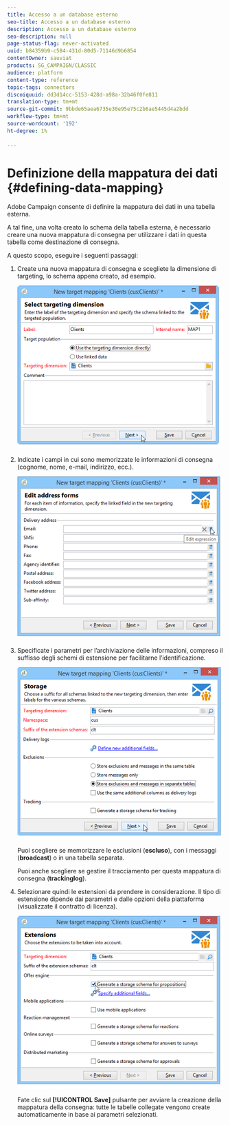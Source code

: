 ```yaml
---
title: Accesso a un database esterno
seo-title: Accesso a un database esterno
description: Accesso a un database esterno
seo-description: null
page-status-flag: never-activated
uuid: b84359b9-c584-431d-80d5-71146d9b6854
contentOwner: sauviat
products: SG_CAMPAIGN/CLASSIC
audience: platform
content-type: reference
topic-tags: connectors
discoiquuid: dd3d14cc-5153-428d-a98a-32b46f0fe811
translation-type: tm+mt
source-git-commit: 9bbde65aea6735e30e95e75c2b6ae5445d4a2bdd
workflow-type: tm+mt
source-wordcount: '192'
ht-degree: 1%

---
```



# Definizione della mappatura dei dati {#defining-data-mapping}

 Adobe Campaign consente di definire la mappatura dei dati in una tabella esterna.

A tal fine, una volta creato lo schema della tabella esterna, è necessario creare una nuova mappatura di consegna per utilizzare i dati in questa tabella come destinazione di consegna.

A questo scopo, eseguire i seguenti passaggi:

1. Create una nuova mappatura di consegna e scegliete la dimensione di targeting, lo schema appena creato, ad esempio.

   ![](assets/wf_new_mapping_create_fda.png)

1. Indicate i campi in cui sono memorizzate le informazioni di consegna (cognome, nome, e-mail, indirizzo, ecc.).

   ![](assets/wf_new_mapping_define_join.png)

1. Specificate i parametri per l’archiviazione delle informazioni, compreso il suffisso degli schemi di estensione per facilitarne l’identificazione.

   ![](assets/wf_new_mapping_define_names.png)

   Puoi scegliere se memorizzare le esclusioni (**escluso**), con i messaggi (**broadcast**) o in una tabella separata.

   Puoi anche scegliere se gestire il tracciamento per questa mappatura di consegna (**trackinglog**).

1. Selezionare quindi le estensioni da prendere in considerazione. Il tipo di estensione dipende dai parametri e dalle opzioni della piattaforma (visualizzate il contratto di licenza).

   ![](assets/wf_new_mapping_define_extensions.png)

   Fate clic sul **[!UICONTROL Save]** pulsante per avviare la creazione della mappatura della consegna: tutte le tabelle collegate vengono create automaticamente in base ai parametri selezionati.
